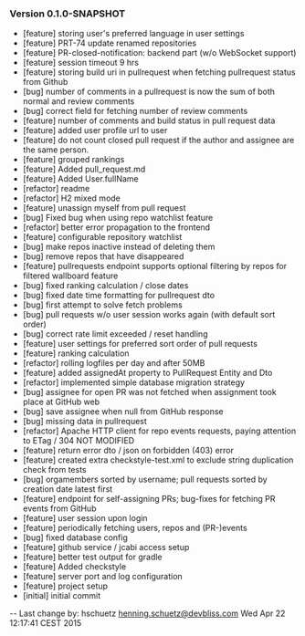 
### Version 0.1.0-SNAPSHOT


 - [feature] storing user's preferred language in user settings
 - [feature] PRT-74 update renamed repositories
 - [feature] PR-closed-notification: backend part (w/o WebSocket support)
 - [feature] session timeout 9 hrs
 - [feature] storing build uri in pullrequest when fetching pullrequest status from Github
 - [bug] number of comments in a pullrequest is now the sum of both normal and review comments
 - [bug] correct field for fetching number of review comments
 - [feature] number of comments and build status in pull request data
 - [feature] added user profile url to user
 - [feature] do not count closed pull request if the author and assignee are the same person.
 - [feature] grouped rankings
 - [feature] Added pull_request.md
 - [feature] Added User.fullName
 - [refactor] readme
 - [refactor] H2 mixed mode
 - [feature] unassign myself from pull request
 - [bug] Fixed bug when using repo watchlist feature
 - [refactor] better error propagation to the frontend
 - [feature] configurable repository watchlist
 - [bug] make repos inactive instead of deleting them
 - [bug] remove repos that have disappeared
 - [feature] pullrequests endpoint supports optional filtering by repos for filtered wallboard feature
 - [bug] fixed ranking calculation / close dates
 - [bug] fixed date time formatting for pullrequest dto
 - [bug] first attempt to solve fetch problems
 - [bug] pull requests w/o user session works again (with default sort order)
 - [bug] correct rate limit exceeded / reset handling
 - [feature] user settings for preferred sort order of pull requests
 - [feature] ranking calculation
 - [refactor] rolling logfiles per day and after 50MB
 - [feature] added assignedAt property to PullRequest Entity and Dto
 - [refactor] implemented simple database migration strategy
 - [bug] assignee for open PR was not fetched when assignment took place at GitHub web
 - [bug] save assignee when null from GitHub response
 - [bug] missing data in pullrequest
 - [refactor] Apache HTTP client for repo events requests, paying attention to ETag / 304 NOT MODIFIED
 - [feature] return error dto / json on forbidden (403) error
 - [feature] created extra checkstyle-test.xml to exclude string duplication check from tests
 - [bug] orgamembers sorted by username; pull requests sorted by creation date latest first
 - [feature] endpoint for self-assigning PRs; bug-fixes for fetching PR events from GitHub
 - [feature] user session upon login
 - [feature] periodically fetching users, repos and (PR-)events
 - [bug] fixed database config
 - [feature] github service / jcabi access setup
 - [feature] better test output for gradle
 - [feature] Added checkstyle
 - [feature] server port and log configuration
 - [feature] project setup
 - [initial] initial commit

-- Last change by: hschuetz <henning.schuetz@devbliss.com> Wed Apr 22 12:17:41 CEST 2015
